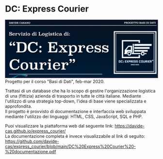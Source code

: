 # DC: Express Courier
![alt text](front1.png "DC: Express Courier")
Progetto per il corso "Basi di Dati", feb-mar 2020.

Trattasi di un database che ha lo scopo di gestire l'organizzazione logistica di una (fittizia) azienda di trasporto in tutte le città italiane. Mediante l'utilizzo di una strategia top-down, l'idea di base viene specializzata e approfondita. <br>
Il progetto è provvisto di documentazione e interfaccia web sviluppata mediante l'utilizzo dei linguaggi: HTML, CSS, JavaScript, SQL e PHP.

Puoi visualizzare la piattaforma web dal seguente link: https://davide-cas.github.io/express_courier/ <br>
La documentazione completa è invece visualizzabile al link di seguito: https://github.com/davide-cas/express_courier/blob/main/DC%20Express%20Courier%20-%20documentazione.pdf
